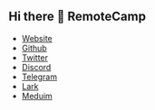 ## Hi there 👋 RemoteCamp

- [Website](https://beta.remote.camp)
- [Github](https://github.com/remote-camps)
- [Twitter](https://twitter.com/intent/follow?screen_name=remote_camp)
- [Discord](https://discord.gg/remotecamp)
- [Telegram](https://t.me/remote_camp)
- [Lark](https://applink.larksuite.com/client/chat/chatter/add_by_link?link_token=1c2t32e9-fc9f-4c93-9301-6762deff33cl)
- [Meduim](https://medium.com/remote-camp)

<!--

**Here are some ideas to get you started:**

🙋‍♀️ A short introduction - what is your organization all about?
🌈 Contribution guidelines - how can the community get involved?
👩‍💻 Useful resources - where can the community find your docs? Is there anything else the community should know?
🍿 Fun facts - what does your team eat for breakfast?
🧙 Remember, you can do mighty things with the power of [Markdown](https://docs.github.com/github/writing-on-github/getting-started-with-writing-and-formatting-on-github/basic-writing-and-formatting-syntax)
-->

